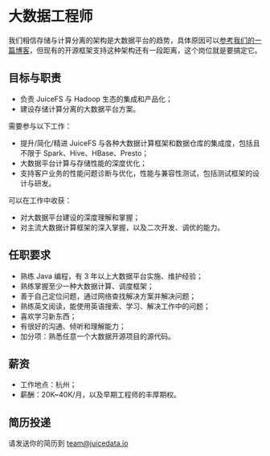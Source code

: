 # 大数据工程师

我们相信存储与计算分离的架构是大数据平台的趋势，具体原因可以[参考我们的一篇博客](https://juicefs.com/blog/cn/posts/why-disaggregated-compute-and-storage-is-future)，但现有的开源框架支持这种架构还有一段距离，这个岗位就是要搞定它。

## 目标与职责

* 负责 JuiceFS 与 Hadoop 生态的集成和产品化；
* 建设存储计算分离的大数据平台方案。

需要参与以下工作：

* 提升/简化/精进 JuiceFS 与各种大数据计算框架和数据仓库的集成度，包括且不限于 Spark、Hive、HBase、Presto；
* 大数据平台计算与存储性能的深度优化；
* 支持客户业务的性能问题诊断与优化，性能与兼容性测试，包括测试框架的设计与研发。

可以在工作中收获：

* 对大数据平台建设的深度理解和掌握；
* 对主流大数据计算框架的深入掌握，以及二次开发、调优的能力。

## 任职要求

* 熟练 Java 编程，有 3 年以上大数据平台实施、维护经验；
* 熟练掌握至少一种大数据计算、调度框架；
* 善于自己定位问题，通过网络查找解决方案并解决问题；
* 熟练英文阅读，能使用英语搜索、学习、解决工作中的问题；
* 喜欢学习新东西；
* 有很好的沟通、倾听和理解能力；
* 加分项：熟悉任意一个大数据开源项目的源代码。

## 薪资

* 工作地点：杭州；
* 薪酬：20K~40K/月，以及早期工程师的丰厚期权。

## 简历投递

请发送你的简历到 [team@juicedata.io](mailto:team@juicedata.io)
